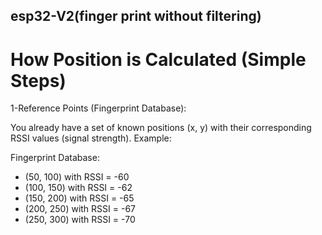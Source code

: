 ## esp32-V2(finger print without filtering)

# How Position is Calculated (Simple Steps)
1-Reference Points (Fingerprint Database):

You already have a set of known positions (x, y) with their corresponding RSSI values (signal strength).
Example:

Fingerprint Database:
- (50, 100) with RSSI = -60
- (100, 150) with RSSI = -62
- (150, 200) with RSSI = -65
- (200, 250) with RSSI = -67
- (250, 300) with RSSI = -70
